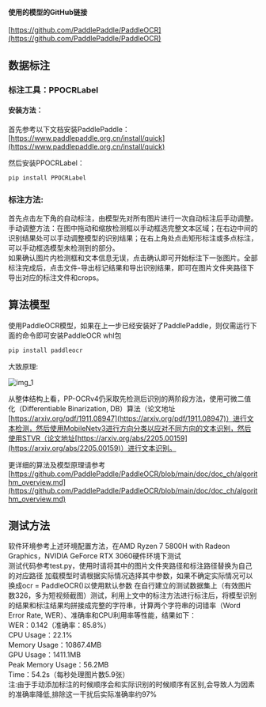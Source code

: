 #### 使用的模型的GitHub链接
[https://github.com/PaddlePaddle/PaddleOCR](https://github.com/PaddlePaddle/PaddleOCR)

## 数据标注

### 标注工具：PPOCRLabel

#### 安装方法：
首先参考以下文档安装PaddlePaddle：
[https://www.paddlepaddle.org.cn/install/quick](https://www.paddlepaddle.org.cn/install/quick)

然后安装PPOCRLabel：
```bash
pip install PPOCRLabel
```

### 标注方法:
首先点击左下角的自动标注，由模型先对所有图片进行一次自动标注后手动调整。  
手动调整方法：在图中拖动和缩放检测框以手动框选完整文本区域；在右边中间的识别结果处可以手动调整模型的识别结果；在右上角处点击矩形标注或多点标注，可以手动框选模型未检测到的部分。  
如果确认图片内检测框和文本信息无误，点击确认即可开始标注下一张图片。全部标注完成后，点击文件-导出标记结果和导出识别结果，即可在图片文件夹路径下导出对应的标注文件和crops。

## 算法模型
使用PaddleOCR模型，如果在上一步已经安装好了PaddlePaddle，则仅需运行下面的命令即可安装PaddleOCR whl包
```bash
pip install paddleocr
```

大致原理: 

![img_1](https://github.com/user-attachments/assets/8894ee4f-f698-442b-95fc-aaf408af90f2)

从整体结构上看，PP-OCRv4仍采取先检测后识别的两阶段方法，使用可微二值化（Differentiable Binarization, DB）算法（论文地址[https://arxiv.org/pdf/1911.08947](https://arxiv.org/pdf/1911.08947)）进行文本检测，然后使用MobileNetv3进行方向分类以应对不同方向的文本识别，然后使用STVR（论文地址[https://arxiv.org/abs/2205.00159](https://arxiv.org/abs/2205.00159)）进行文本识别。

更详细的算法及模型原理请参考[https://github.com/PaddlePaddle/PaddleOCR/blob/main/doc/doc_ch/algorithm_overview.md](https://github.com/PaddlePaddle/PaddleOCR/blob/main/doc/doc_ch/algorithm_overview.md)

## 测试方法
软件环境参考上述环境配置方法，在AMD Ryzen 7 5800H with Radeon Graphics，NVIDIA GeForce RTX 3060硬件环境下测试  
测试代码参考test.py，使用时请将其中的图片文件夹路径和标注路径替换为自己的对应路径
加载模型时请根据实际情况选择其中参数，如果不确定实际情况可以换成ocr = PaddleOCR()以使用默认参数
在自行建立的测试数据集上（有效图片数326，多为短视频截图）测试，利用上文中的标注方法进行标注后，将模型识别的结果和标注结果均拼接成完整的字符串，计算两个字符串的词错率（Word Error Rate, WER）、准确率和CPU利用率等性能，结果如下：  
WER：0.142（准确率：85.8%）  
CPU Usage：22.1%  
Memory Usage：10867.4MB  
GPU Usage：1411.1MB  
Peak Memory Usage：56.2MB  
Time：54.2s（每秒处理图片数5.9张）  
注:由于手动添加标注的时候顺序会和实际识别的时候顺序有区别,会导致人为因素的准确率降低,排除这一干扰后实际准确率约97%
